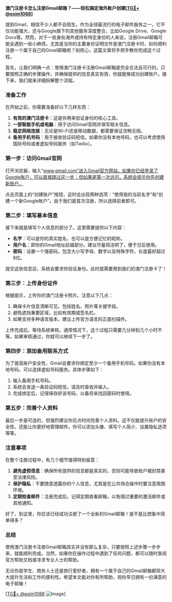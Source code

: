 **澳门注册卡怎么注册Gmail邮箱？——轻松搞定海外账户创建[[TG💪+ @esim1088](https://t.me/s/esim1088)]**

提到Gmail，相信不少人都不会陌生。作为全球最流行的电子邮件服务之一，它不仅功能强大，还与Google旗下的其他服务深度整合，比如Google Drive、Google Docs等。然而，对于一些身处海外或持有特定身份的人来说，注册Gmail邮箱可能会遇到一些小麻烦。尤其是当你的主要身份证明文件是澳门注册卡时，如何顺利注册一个属于自己的Gmail邮箱呢？别担心，这篇文章将手把手教你完成这个过程。

首先，让我们明确一点：使用澳门注册卡注册Gmail邮箱是完全合法且可行的。只要按照正确的步骤操作，并确保提供的信息真实有效，你就能够成功创建账户。接下来，我们就来详细拆解整个流程。

### **准备工作**
在开始之前，你需要准备好以下几样东西：
1. **有效的澳门注册卡**：这是你用来验证身份的核心工具。
2. **一部智能手机或电脑**：用于访问Gmail官网并填写相关信息。
3. **稳定网络连接**：无论是Wi-Fi还是移动数据，都需要保证流畅无阻。
4. **备用手机号码**：用于接收验证码短信。如果你没有本地号码，也可以考虑使用国际号码或者虚拟号码服务（如Twilio）。

### **第一步：访问Gmail官网**
打开浏览器，输入“www.gmail.com”进入Gmail官方网站。如果你已经登录了Google账户，可以直接跳过这一步；但如果是第一次访问，系统会提示你先创建新账户。

点击页面上的“创建账户”按钮，这时会出现两种选项：“使用我的当前名字”和“创建一个新Google账户”。由于我们是首次注册，所以选择前者即可。

### **第二步：填写基本信息**
接下来就是填写个人信息的部分了。这里需要提供以下内容：
- **名字**：可以是你的真实姓名，也可以是方便记忆的昵称。
- **用户名**：即你的Gmail地址前缀部分。建议尽量简洁明了，便于日后使用。
- **密码**：设置一个强密码，包含大小写字母、数字以及特殊字符，长度最好超过8位。

提交这些信息后，系统会要求你验证身份。此时就需要用到我们的澳门注册卡了！

### **第三步：上传身份证件**
根据提示，上传你的澳门注册卡照片。注意以下几点：
1. 确保卡片信息清晰可见，包括姓名、照片等关键字段。
2. 避免遮挡重要区域，比如有效期或签名栏。
3. 如果支持多种语言版本，建议上传官方语言的正面扫描件。

上传完成后，等待系统审核。通常情况下，这个过程只需要几分钟到几个小时不等。如果审核通过，你就可以继续下一步了。

### **第四步：添加备用联系方式**
为了提高账户安全性，Gmail会要求你绑定至少一个备用手机号码。如果你没有本地号码，可以选择虚拟号码服务。具体步骤如下：
1. 输入备用手机号码。
2. 系统会发送一条验证码短信，请及时查收并输入。
3. 完成绑定后，记得保存好该号码，以备将来找回密码时使用。

### **第五步：完善个人资料**
最后一步是可选的，但强烈建议你花点时间完善个人资料。这不仅能提升账户的安全性，还能让你更好地管理邮件。你可以添加头像、填写个人简介、设置隐私选项等等。

### **注意事项**
在整个注册过程中，有几个细节值得特别留意：
1. **避免虚假信息**：确保所有提供的信息都是真实的，否则可能导致账户被封禁甚至法律风险。
2. **保护隐私**：不要随意透露你的个人信息，尤其是在公共场合操作时要注意周围环境。
3. **定期检查邮件**：注册完成后，记得定期查看邮箱，以免错过重要的激活邮件或其他通知。

好了，到这里，你应该已经成功注册了一个全新的Gmail邮箱！是不是比想象中简单得多？

### **总结**
使用澳门注册卡注册Gmail邮箱其实并没有那么复杂，只要按照上述步骤一步步来，就能顺利完成。当然，如果你在操作过程中遇到了任何问题，都可以随时查阅官方帮助文档或寻求专业人士的帮助。

无论你是学生、商务人士还是旅行爱好者，拥有一个属于自己的Gmail邮箱都将大大提升生活和工作的便利性。希望本文能对你有所帮助，祝你早日拥有一份满意的电子邮箱！

[[TG💪+ @esim1088](https://t.me/s/esim1088) ![Image](https://i.postimg.cc/4NQfJmqS/Snipaste-2025-05-13-00-14-12.png)]